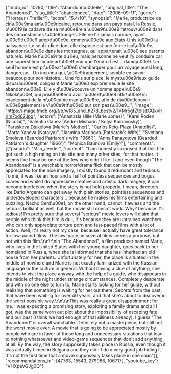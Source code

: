 {"tmdb_id": 10790, "title": "Abandonn\u00e9e", "original_title": "The Abandoned", "slug_title": "abandonnee", "date": "2006-09-11", "genre": ["Horreur / Thriller"], "score": "5.4/10", "synopsis": "Marie, productrice de cin\u00e9ma am\u00e9ricaine, retourne dans son pays natal, la Russie, o\u00f9 le cadavre de sa m\u00e8re a \u00e9t\u00e9 retrouv\u00e9 dans des circonstances \u00e9tranges. Elle ne l'a jamais connue, ayant \u00e9t\u00e9 adopt\u00e9e, emmen\u00e9e aux Etats-Unis \u00e0 la naissance. Le seul indice dont elle dispose est une ferme isol\u00e9e, abandonn\u00e9e dans les montagnes, qui appartenait \u00e0 ses parents naturels. Marie h\u00e9rite du lieu, mais personne ne veut l'y conduire car une superstition locale pr\u00e9tend que l'endroit est... damn\u00e9. Un seul homme est pr\u00eat \u00e0 s'embarquer pour un voyage aussi long, dangereux... Un inconnu qui, \u00e9trangement, semble en savoir beaucoup sur son histoire... Une fois sur place, le myst\u00e9rieux guide dispara\u00eet, obligeant Marie \u00e0 explorer seule le site abandonn\u00e9. Elle y d\u00e9couvre un homme appel\u00e9 Nikola\u00ef, qui pr\u00e9tend avoir \u00e9t\u00e9 attir\u00e9 ici exactement de la m\u00eame mani\u00e8re, afin de d\u00e9couvrir \u00e9galement la v\u00e9rit\u00e9 sur son pass\u00e9...", "image": "https://image.tmdb.org/t/p/w185_and_h278_bestv2/1VMr5gfZt6lsjtGQkvHIKm7od62.jpg", "actors": ["Anastasia Hille (Marie Jones)", "Karel Roden (Nicolai)", "Valentin Ganev (Andrei Misharin / Kolya Kaidavosky)", "Paraskeva Djukelova (Marie's Mother)", "Carlos Reig-Plaza (Anatoliy)", "Marta Yaneva (Natalya)", "Jasmina Marinova (Patriarch's Wife)", "Svetlana Smoleva (Bearded Patriarch's wife '1966')", "Anna Panayotova (Bearded Patriarch's daughter '1966')", "Monica Baunova (Emily)"], "comments": [{"pseudo": "Milo_Jeeder", "content": "I am honestly surprised that this film got such a high rating on this site and many other sites, for that matter. It seems like I may be one of the few who didn't like it and even though \"The Abandoned\" is a watchable horror/drama flick that can be mostly appreciated for the nice imagery, I mostly found it redundant and tedious. To me, it was like an hour and a half of pointless sequences and bogus scares and while I do appreciate creative and artistic dark imagery, it can become ineffective when the story is not held properly. I mean, directors like Dario Argento can get away with plain stories, pointless sequences and underdeveloped characters... because he makes his films entertaining and puzzling. Nacho Cerd\u00e1, on the other hand, cannot. flawless and the setup is brilliant as well, but the movie still doesn't work. Why? because it's tedious! I'm pretty sure that several \"serious\" movie lovers will claim that people who think this film is dull, it's because they are untrained watchers who can only appreciate torture porn and fast-paced films with a lot of action. Well, it's really not my case, because I actually have great tolerance for low-paced films. The low-pace, in several films serves a purpose, but not with this film.\r\n\r\nIn \"The Abandoned\", a film producer named Marie, who lives in the United States with her young daughter, goes back to her homeland in Russia, when she is informed that she has inherited an old house from her parents. Unfortunately for her, the place is situated in the middle of nowhere and Marie is not exactly familiarized with the Russian language or the culture in general. Without having a clue of anything, she intends to visit the place anyway with the help of a guide, who disappears in the middle of the night under strange circumstances. Completely desperate and with no one else to turn to, Marie starts looking for her guide, without realizing that something is waiting for her out there: Secrets from the past, that have been waiting for over 40 years, and that she's about to discover in the worst possible way.\r\n\r\nThis was really a great disappointment for me. I was expecting a promising story, exploring a family drama and all I got, was the same worn out plot about the impossibility of escaping fate and our past (I think we had enough of that silliness already). I guess \"The Abandoned\" is overall watchable. Definitely not a masterpiece, but still not the worst movie ever. A movie that is going to be appreciated mostly by people who are in favor of those long and unnecessary situations that lead to nothing whatsoever and video-game sequences that don't add anything at all. By the way, the story supposedly takes place in Russia, even though it was actually filmed in Bulgaria and they didn't do a very good job hiding it. It's not the first time that a movie supposedly takes place in one coun"}], "recommandations_id": [47763, 15543, 279968, 106717], "youtube_key": "VHXpeVGJg0Q"}